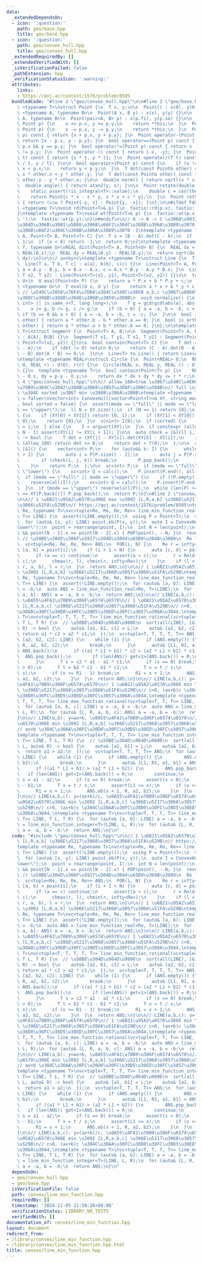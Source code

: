 ```yaml
---
data:
  _extendedDependsOn:
  - icon: ':question:'
    path: geo/base.hpp
    title: geo/base.hpp
  - icon: ':question:'
    path: geo/convex_hull.hpp
    title: geo/convex_hull.hpp
  _extendedRequiredBy: []
  _extendedVerifiedWith: []
  _isVerificationFailed: false
  _pathExtension: hpp
  _verificationStatusIcon: ':warning:'
  attributes:
    links:
    - https://qoj.ac/contest/1576/problem/8505
  bundledCode: "#line 2 \"geo/convex_hull.hpp\"\n\n#line 2 \"geo/base.hpp\"\ntemplate\
    \ <typename T>\nstruct Point {\n  T x, y;\n\n  Point() : x(0), y(0) {}\n\n  template\
    \ <typename A, typename B>\n  Point(A x, B y) : x(x), y(y) {}\n\n  template <typename\
    \ A, typename B>\n  Point(pair<A, B> p) : x(p.fi), y(p.se) {}\n\n  Point operator+=(const\
    \ Point p) {\n    x += p.x, y += p.y;\n    return *this;\n  }\n  Point operator-=(const\
    \ Point p) {\n    x -= p.x, y -= p.y;\n    return *this;\n  }\n  Point operator+(Point\
    \ p) const { return {x + p.x, y + p.y}; }\n  Point operator-(Point p) const {\
    \ return {x - p.x, y - p.y}; }\n  bool operator==(Point p) const { return x ==\
    \ p.x && y == p.y; }\n  bool operator!=(Point p) const { return x != p.x || y\
    \ != p.y; }\n  Point operator-() const { return {-x, -y}; }\n  Point operator*(T\
    \ t) const { return {x * t, y * t}; }\n  Point operator/(T t) const { return {x\
    \ / t, y / t}; }\n\n  bool operator<(Point p) const {\n    if (x != p.x) return\
    \ x < p.x;\n    return y < p.y;\n  }\n  T dot(const Point& other) const { return\
    \ x * other.x + y * other.y; }\n  T det(const Point& other) const { return x *\
    \ other.y - y * other.x; }\n\n  double norm() { return sqrtl(x * x + y * y); }\n\
    \  double angle() { return atan2(y, x); }\n\n  Point rotate(double theta) {\n\
    \    static_assert(!is_integral<T>::value);\n    double c = cos(theta), s = sin(theta);\n\
    \    return Point{c * x - s * y, s * x + c * y};\n  }\n  Point rot90(bool ccw)\
    \ { return (ccw ? Point{-y, x} : Point{y, -x}); }\n};\n\n#ifdef FASTIO\ntemplate\
    \ <typename T>\nvoid rd(Point<T>& p) {\n  fastio::rd(p.x), fastio::rd(p.y);\n\
    }\ntemplate <typename T>\nvoid wt(Point<T>& p) {\n  fastio::wt(p.x);\n  fastio::wt('\
    \ ');\n  fastio::wt(p.y);\n}\n#endif\n\n// A -> B -> C \u3068\u9032\u3080\u3068\
    \u304D\u306B\u3001\u5DE6\u306B\u66F2\u304C\u308B\u306A\u3089\u3070 +1\u3001\u53F3\
    \u306B\u66F2\u304C\u308B\u306A\u3089\u3070 -1\ntemplate <typename T>\nint ccw(Point<T>\
    \ A, Point<T> B, Point<T> C) {\n  T x = (B - A).det(C - A);\n  if (x > 0) return\
    \ 1;\n  if (x < 0) return -1;\n  return 0;\n}\n\ntemplate <typename REAL, typename\
    \ T, typename U>\nREAL dist(Point<T> A, Point<U> B) {\n  REAL dx = REAL(A.x) -\
    \ REAL(B.x);\n  REAL dy = REAL(A.y) - REAL(B.y);\n  return sqrt(dx * dx + dy *\
    \ dy);\n}\n\n// ax+by+c\ntemplate <typename T>\nstruct Line {\n  T a, b, c;\n\n\
    \  Line(T a, T b, T c) : a(a), b(b), c(c) {}\n  Line(Point<T> A, Point<T> B) {\
    \ a = A.y - B.y, b = B.x - A.x, c = A.x * B.y - A.y * B.x; }\n  Line(T x1, T y1,\
    \ T x2, T y2) : Line(Point<T>(x1, y1), Point<T>(x2, y2)) {}\n\n  template <typename\
    \ U>\n  U eval(Point<U> P) {\n    return a * P.x + b * P.y + c;\n  }\n\n  template\
    \ <typename U>\n  T eval(U x, U y) {\n    return a * x + b * y + c;\n  }\n\n \
    \ // \u540C\u3058\u76F4\u7DDA\u304C\u540C\u3058 a,b,c \u3067\u8868\u73FE\u3055\
    \u308C\u308B\u3088\u3046\u306B\u3059\u308B\n  void normalize() {\n    static_assert(is_same_v<T,\
    \ int> || is_same_v<T, long long>);\n    T g = gcd(gcd(abs(a), abs(b)), abs(c));\n\
    \    a /= g, b /= g, c /= g;\n    if (b < 0) { a = -a, b = -b, c = -c; }\n   \
    \ if (b == 0 && a < 0) { a = -a, b = -b, c = -c; }\n  }\n\n  bool is_parallel(Line\
    \ other) { return a * other.b - b * other.a == 0; }\n  bool is_orthogonal(Line\
    \ other) { return a * other.a + b * other.b == 0; }\n};\n\ntemplate <typename\
    \ T>\nstruct Segment {\n  Point<T> A, B;\n\n  Segment(Point<T> A, Point<T> B)\
    \ : A(A), B(B) {}\n  Segment(T x1, T y1, T x2, T y2) : Segment(Point<T>(x1, y1),\
    \ Point<T>(x2, y2)) {}\n\n  bool contain(Point<T> C) {\n    T det = (C - A).det(B\
    \ - A);\n    if (det != 0) return 0;\n    return (C - A).dot(B - A) >= 0 && (C\
    \ - B).dot(A - B) >= 0;\n  }\n\n  Line<T> to_Line() { return Line(A, B); }\n};\n\
    \ntemplate <typename REAL>\nstruct Circle {\n  Point<REAL> O;\n  REAL r;\n  Circle(Point<REAL>\
    \ O, REAL r) : O(O), r(r) {}\n  Circle(REAL x, REAL y, REAL r) : O(x, y), r(r)\
    \ {}\n  template <typename T>\n  bool contain(Point<T> p) {\n    REAL dx = p.x\
    \ - O.x, dy = p.y - O.y;\n    return dx * dx + dy * dy <= r * r;\n  }\n};\n#line\
    \ 4 \"geo/convex_hull.hpp\"\n\n// allow_180=true \u3067\u540C\u4E00\u5EA7\u6A19\
    \u70B9\u304C\u3042\u308B\u3068\u3053\u308F\u308C\u308B\n// full \u306A\u3089 I[0]\
    \ \u304C sorted \u3067 min \u306B\u306A\u308B\ntemplate <typename T, bool allow_180\
    \ = false>\nvector<int> ConvexHull(vector<Point<T>>& XY, string mode = \"full\"\
    , bool sorted = false) {\n  assert(mode == \"full\" || mode == \"lower\" || mode\
    \ == \"upper\");\n  ll N = XY.size();\n  if (N == 1) return {0};\n  if (N == 2)\
    \ {\n    if (XY[0] < XY[1]) return {0, 1};\n    if (XY[1] < XY[0]) return {1,\
    \ 0};\n    return {0};\n  }\n  vc<int> I(N);\n  if (sorted) {\n    FOR(i, N) I[i]\
    \ = i;\n  } else {\n    I = argsort(XY);\n  }\n  if constexpr (allow_180) { FOR(i,\
    \ N - 1) assert(XY[i] != XY[i + 1]); }\n\n  auto check = [&](ll i, ll j, ll k)\
    \ -> bool {\n    T det = (XY[j] - XY[i]).det(XY[k] - XY[i]);\n    if constexpr\
    \ (allow_180) return det >= 0;\n    return det > T(0);\n  };\n\n  auto calc =\
    \ [&]() {\n    vector<int> P;\n    for (auto&& k: I) {\n      while (P.size()\
    \ > 1) {\n        auto i = P[P.size() - 2];\n        auto j = P[P.size() - 1];\n\
    \        if (check(i, j, k)) break;\n        P.pop_back();\n      }\n      P.eb(k);\n\
    \    }\n    return P;\n  };\n\n  vc<int> P;\n  if (mode == \"full\" || mode ==\
    \ \"lower\") {\n    vc<int> Q = calc();\n    P.insert(P.end(), all(Q));\n  }\n\
    \  if (mode == \"full\" || mode == \"upper\") {\n    if (!P.empty()) P.pop_back();\n\
    \    reverse(all(I));\n    vc<int> Q = calc();\n    P.insert(P.end(), all(Q));\n\
    \  }\n  if (mode == \"upper\") reverse(all(P));\n  while (len(P) >= 2 && XY[P[0]]\
    \ == XY[P.back()]) P.pop_back();\n  return P;\n}\n#line 2 \"convex/line_min_function.hpp\"\
    \n\n// 1 \u6B21\u95A2\u6570\u306E max \u3092 [L,R,a,b] \u306E\u5217\u3068\u3057\
    \u3066\u51FA\u529B\n// https://qoj.ac/contest/1576/problem/8505\ntemplate <typename\
    \ Re, typename T>\nvc<tuple<Re, Re, Re, Re>> line_min_function_real(vc<pair<T,\
    \ T>> LINE) {\n  assert(!LINE.empty());\n  using P = Point<T>;\n  vc<P> point;\n\
    \  for (auto& [x, y]: LINE) point.eb(P(x, y));\n  auto I = ConvexHull(point, \"\
    lower\");\n  point = rearrange(point, I);\n  int N = len(point);\n  if (N >= 2\
    \ && point[N - 1].x == point[N - 2].x) { POP(point), --N; }\n  reverse(all(point));\
    \ // \u50BE\u304D\u306F\u5927\u304D\u3044\u65B9\u304B\u3089\n  Re l = -infty<Re>;\n\
    \  vc<tuple<Re, Re, Re, Re>> ANS;\n  FOR(i, N) {\n    Re r = infty<Re>;\n    auto\
    \ [a, b] = point[i];\n    if (i + 1 < N) {\n      auto [c, d] = point[i + 1];\n\
    \      if (a == c) continue;\n      assert(a > c);\n      r = Re(d - b) / (a -\
    \ c);\n      chmax(r, l), chmin(r, infty<Re>);\n    }\n    if (l < r) ANS.eb(l,\
    \ r, a, b), l = r;\n  }\n  return ANS;\n}\n\n// 1 \u6B21\u95A2\u6570\u306E max\
    \ \u3092 [L,R,a,b] \u306E\u5217\u3068\u3057\u3066\u51FA\u529B\ntemplate <typename\
    \ Re, typename T>\nvc<tuple<Re, Re, Re, Re>> line_max_function_real(vc<pair<T,\
    \ T>> LINE) {\n  assert(!LINE.empty());\n  for (auto& [a, b]: LINE) a = -a, b\
    \ = -b;\n  auto ANS = line_min_function_real<Re, T>(LINE);\n  for (auto& [l, r,\
    \ a, b]: ANS) a = -a, b = -b;\n  return ANS;\n}\n\n// LINE(a,b,c): y=(ax+b)/c,\
    \ \u8A55\u4FA1\u70B9\u306F\u6574\u6570\n// 1 \u6B21\u95A2\u6570\u306E min \u3092\
    \ [L,R,a,b,c] \u306E\u5217\u3068\u3057\u3066\u51FA\u529B\n// c>0, (ax+b)c \u304C\
    \u30AA\u30FC\u30D0\u30FC\u30D5\u30ED\u30FC\u3057\u306A\u3044,\ntemplate <typename\
    \ T>\nvc<tuple<T, T, T, T, T>> line_min_function_rational(vc<tuple<T, T, T>> LINE,\
    \ T L, T R) {\n  // \u50BE\u304D\u964D\u9806\n  sort(all(LINE), [&](auto& L, auto&\
    \ R) -> bool {\n    auto& [a1, b1, c1] = L;\n    auto& [a2, b2, c2] = R;\n   \
    \ return a1 * c2 > a2 * c1;\n  });\n  vc<tuple<T, T, T, T, T>> ANS;\n  for (auto&\
    \ [a2, b2, c2]: LINE) {\n    while (1) {\n      if (ANS.empty()) {\n        ANS.eb(L,\
    \ R, a2, b2, c2);\n        break;\n      }\n      auto& [L1, R1, a1, b1, c1] =\
    \ ANS.back();\n      if ((a1 * L1 + b1) * c2 > (a2 * L1 + b2) * c1) {\n      \
    \  ANS.pop_back();\n        if (len(ANS)) get<1>(ANS.back()) = R;\n        continue;\n\
    \      }\n      T s = c2 * a1 - a2 * c1;\n      if (s == 0) break;\n      assert(s\
    \ > 0);\n      T t = b2 * c1 - b1 * c2;\n      T x = t / s;\n      assert(L1 <=\
    \ x);\n      if (x >= R1 - 1) break;\n      R1 = x + 1;\n      ANS.eb(x + 1, R,\
    \ a2, b2, c2);\n    }\n  }\n  return ANS;\n}\n\n// LINE(a,b,c): y=(ax+b)/c, \u8A55\
    \u4FA1\u70B9\u306F\u6574\u6570\n// 1 \u6B21\u95A2\u6570\u306E min \u3092 [L,R,a,b,c]\
    \ \u306E\u5217\u3068\u3057\u3066\u51FA\u529B\n// c>0, (ax+b)c \u304C\u30AA\u30FC\
    \u30D0\u30FC\u30D5\u30ED\u30FC\u3057\u306A\u3044,\ntemplate <typename T>\nvc<tuple<T,\
    \ T, T, T, T>> line_max_function_rational(vc<tuple<T, T, T>> LINE, T L, T R) {\n\
    \  for (auto& [a, b, c]: LINE) a = -a, b = -b;\n  auto ANS = line_min_function_rational<T>(LINE,\
    \ L, R);\n  for (auto& [L, R, a, b, c]: ANS) a = -a, b = -b;\n  return ANS;\n\
    }\n\n// LINE(a,b): y=ax+b, \u8A55\u4FA1\u70B9\u306F\u6574\u6570\n// 1 \u6B21\u95A2\
    \u6570\u306E min \u3092 [L,R,a,b] \u306E\u5217\u3068\u3057\u3066\u51FA\u529B\n\
    // ax+b \u304C\u30AA\u30FC\u30D0\u30FC\u30D5\u30ED\u30FC\u3057\u306A\u3044,\n\
    template <typename T>\nvc<tuple<T, T, T, T>> line_min_function_integer(vc<pair<T,\
    \ T>> LINE, T L, T R) {\n  // \u50BE\u304D\u964D\u9806\n  sort(all(LINE), [&](auto&\
    \ L, auto& R) -> bool {\n    auto& [a1, b1] = L;\n    auto& [a2, b2] = R;\n  \
    \  return a1 > a2;\n  });\n  vc<tuple<T, T, T, T>> ANS;\n  for (auto& [a2, b2]:\
    \ LINE) {\n    while (1) {\n      if (ANS.empty()) {\n        ANS.eb(L, R, a2,\
    \ b2);\n        break;\n      }\n      auto& [L1, R1, a1, b1] = ANS.back();\n\
    \      if ((a1 * L1 + b1) > (a2 * L1 + b2)) {\n        ANS.pop_back();\n     \
    \   if (len(ANS)) get<1>(ANS.back()) = R;\n        continue;\n      }\n      T\
    \ s = a1 - a2;\n      if (s == 0) break;\n      assert(s > 0);\n      T t = b2\
    \ - b1;\n      T x = t / s;\n      assert(L1 <= x);\n      if (x >= R1 - 1) break;\n\
    \      R1 = x + 1;\n      ANS.eb(x + 1, R, a2, b2);\n    }\n  }\n  return ANS;\n\
    }\n\n// LINE(a,b,c): y=(ax+b)/c, \u8A55\u4FA1\u70B9\u306F\u6574\u6570\n// 1 \u6B21\
    \u95A2\u6570\u306E min \u3092 [L,R,a,b,c] \u306E\u5217\u3068\u3057\u3066\u51FA\
    \u529B\n// c>0, (ax+b)c \u304C\u30AA\u30FC\u30D0\u30FC\u30D5\u30ED\u30FC\u3057\
    \u306A\u3044,\ntemplate <typename T>\nvc<tuple<T, T, T, T>> line_max_function_integer(vc<pair<T,\
    \ T>> LINE, T L, T R) {\n  for (auto& [a, b]: LINE) a = -a, b = -b;\n  auto ANS\
    \ = line_min_function_integer<T>(LINE, L, R);\n  for (auto& [L, R, a, b]: ANS)\
    \ a = -a, b = -b;\n  return ANS;\n}\n"
  code: "#include \"geo/convex_hull.hpp\"\n\n// 1 \u6B21\u95A2\u6570\u306E max \u3092\
    \ [L,R,a,b] \u306E\u5217\u3068\u3057\u3066\u51FA\u529B\n// https://qoj.ac/contest/1576/problem/8505\n\
    template <typename Re, typename T>\nvc<tuple<Re, Re, Re, Re>> line_min_function_real(vc<pair<T,\
    \ T>> LINE) {\n  assert(!LINE.empty());\n  using P = Point<T>;\n  vc<P> point;\n\
    \  for (auto& [x, y]: LINE) point.eb(P(x, y));\n  auto I = ConvexHull(point, \"\
    lower\");\n  point = rearrange(point, I);\n  int N = len(point);\n  if (N >= 2\
    \ && point[N - 1].x == point[N - 2].x) { POP(point), --N; }\n  reverse(all(point));\
    \ // \u50BE\u304D\u306F\u5927\u304D\u3044\u65B9\u304B\u3089\n  Re l = -infty<Re>;\n\
    \  vc<tuple<Re, Re, Re, Re>> ANS;\n  FOR(i, N) {\n    Re r = infty<Re>;\n    auto\
    \ [a, b] = point[i];\n    if (i + 1 < N) {\n      auto [c, d] = point[i + 1];\n\
    \      if (a == c) continue;\n      assert(a > c);\n      r = Re(d - b) / (a -\
    \ c);\n      chmax(r, l), chmin(r, infty<Re>);\n    }\n    if (l < r) ANS.eb(l,\
    \ r, a, b), l = r;\n  }\n  return ANS;\n}\n\n// 1 \u6B21\u95A2\u6570\u306E max\
    \ \u3092 [L,R,a,b] \u306E\u5217\u3068\u3057\u3066\u51FA\u529B\ntemplate <typename\
    \ Re, typename T>\nvc<tuple<Re, Re, Re, Re>> line_max_function_real(vc<pair<T,\
    \ T>> LINE) {\n  assert(!LINE.empty());\n  for (auto& [a, b]: LINE) a = -a, b\
    \ = -b;\n  auto ANS = line_min_function_real<Re, T>(LINE);\n  for (auto& [l, r,\
    \ a, b]: ANS) a = -a, b = -b;\n  return ANS;\n}\n\n// LINE(a,b,c): y=(ax+b)/c,\
    \ \u8A55\u4FA1\u70B9\u306F\u6574\u6570\n// 1 \u6B21\u95A2\u6570\u306E min \u3092\
    \ [L,R,a,b,c] \u306E\u5217\u3068\u3057\u3066\u51FA\u529B\n// c>0, (ax+b)c \u304C\
    \u30AA\u30FC\u30D0\u30FC\u30D5\u30ED\u30FC\u3057\u306A\u3044,\ntemplate <typename\
    \ T>\nvc<tuple<T, T, T, T, T>> line_min_function_rational(vc<tuple<T, T, T>> LINE,\
    \ T L, T R) {\n  // \u50BE\u304D\u964D\u9806\n  sort(all(LINE), [&](auto& L, auto&\
    \ R) -> bool {\n    auto& [a1, b1, c1] = L;\n    auto& [a2, b2, c2] = R;\n   \
    \ return a1 * c2 > a2 * c1;\n  });\n  vc<tuple<T, T, T, T, T>> ANS;\n  for (auto&\
    \ [a2, b2, c2]: LINE) {\n    while (1) {\n      if (ANS.empty()) {\n        ANS.eb(L,\
    \ R, a2, b2, c2);\n        break;\n      }\n      auto& [L1, R1, a1, b1, c1] =\
    \ ANS.back();\n      if ((a1 * L1 + b1) * c2 > (a2 * L1 + b2) * c1) {\n      \
    \  ANS.pop_back();\n        if (len(ANS)) get<1>(ANS.back()) = R;\n        continue;\n\
    \      }\n      T s = c2 * a1 - a2 * c1;\n      if (s == 0) break;\n      assert(s\
    \ > 0);\n      T t = b2 * c1 - b1 * c2;\n      T x = t / s;\n      assert(L1 <=\
    \ x);\n      if (x >= R1 - 1) break;\n      R1 = x + 1;\n      ANS.eb(x + 1, R,\
    \ a2, b2, c2);\n    }\n  }\n  return ANS;\n}\n\n// LINE(a,b,c): y=(ax+b)/c, \u8A55\
    \u4FA1\u70B9\u306F\u6574\u6570\n// 1 \u6B21\u95A2\u6570\u306E min \u3092 [L,R,a,b,c]\
    \ \u306E\u5217\u3068\u3057\u3066\u51FA\u529B\n// c>0, (ax+b)c \u304C\u30AA\u30FC\
    \u30D0\u30FC\u30D5\u30ED\u30FC\u3057\u306A\u3044,\ntemplate <typename T>\nvc<tuple<T,\
    \ T, T, T, T>> line_max_function_rational(vc<tuple<T, T, T>> LINE, T L, T R) {\n\
    \  for (auto& [a, b, c]: LINE) a = -a, b = -b;\n  auto ANS = line_min_function_rational<T>(LINE,\
    \ L, R);\n  for (auto& [L, R, a, b, c]: ANS) a = -a, b = -b;\n  return ANS;\n\
    }\n\n// LINE(a,b): y=ax+b, \u8A55\u4FA1\u70B9\u306F\u6574\u6570\n// 1 \u6B21\u95A2\
    \u6570\u306E min \u3092 [L,R,a,b] \u306E\u5217\u3068\u3057\u3066\u51FA\u529B\n\
    // ax+b \u304C\u30AA\u30FC\u30D0\u30FC\u30D5\u30ED\u30FC\u3057\u306A\u3044,\n\
    template <typename T>\nvc<tuple<T, T, T, T>> line_min_function_integer(vc<pair<T,\
    \ T>> LINE, T L, T R) {\n  // \u50BE\u304D\u964D\u9806\n  sort(all(LINE), [&](auto&\
    \ L, auto& R) -> bool {\n    auto& [a1, b1] = L;\n    auto& [a2, b2] = R;\n  \
    \  return a1 > a2;\n  });\n  vc<tuple<T, T, T, T>> ANS;\n  for (auto& [a2, b2]:\
    \ LINE) {\n    while (1) {\n      if (ANS.empty()) {\n        ANS.eb(L, R, a2,\
    \ b2);\n        break;\n      }\n      auto& [L1, R1, a1, b1] = ANS.back();\n\
    \      if ((a1 * L1 + b1) > (a2 * L1 + b2)) {\n        ANS.pop_back();\n     \
    \   if (len(ANS)) get<1>(ANS.back()) = R;\n        continue;\n      }\n      T\
    \ s = a1 - a2;\n      if (s == 0) break;\n      assert(s > 0);\n      T t = b2\
    \ - b1;\n      T x = t / s;\n      assert(L1 <= x);\n      if (x >= R1 - 1) break;\n\
    \      R1 = x + 1;\n      ANS.eb(x + 1, R, a2, b2);\n    }\n  }\n  return ANS;\n\
    }\n\n// LINE(a,b,c): y=(ax+b)/c, \u8A55\u4FA1\u70B9\u306F\u6574\u6570\n// 1 \u6B21\
    \u95A2\u6570\u306E min \u3092 [L,R,a,b,c] \u306E\u5217\u3068\u3057\u3066\u51FA\
    \u529B\n// c>0, (ax+b)c \u304C\u30AA\u30FC\u30D0\u30FC\u30D5\u30ED\u30FC\u3057\
    \u306A\u3044,\ntemplate <typename T>\nvc<tuple<T, T, T, T>> line_max_function_integer(vc<pair<T,\
    \ T>> LINE, T L, T R) {\n  for (auto& [a, b]: LINE) a = -a, b = -b;\n  auto ANS\
    \ = line_min_function_integer<T>(LINE, L, R);\n  for (auto& [L, R, a, b]: ANS)\
    \ a = -a, b = -b;\n  return ANS;\n}\n"
  dependsOn:
  - geo/convex_hull.hpp
  - geo/base.hpp
  isVerificationFile: false
  path: convex/line_min_function.hpp
  requiredBy: []
  timestamp: '2024-11-05 21:50:26+09:00'
  verificationStatus: LIBRARY_NO_TESTS
  verifiedWith: []
documentation_of: convex/line_min_function.hpp
layout: document
redirect_from:
- /library/convex/line_min_function.hpp
- /library/convex/line_min_function.hpp.html
title: convex/line_min_function.hpp
---
```

